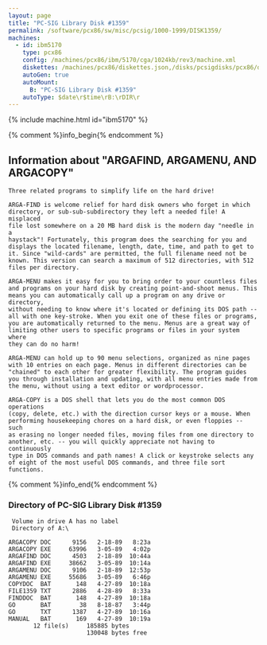 ```yaml
---
layout: page
title: "PC-SIG Library Disk #1359"
permalink: /software/pcx86/sw/misc/pcsig/1000-1999/DISK1359/
machines:
  - id: ibm5170
    type: pcx86
    config: /machines/pcx86/ibm/5170/cga/1024kb/rev3/machine.xml
    diskettes: /machines/pcx86/diskettes.json,/disks/pcsigdisks/pcx86/diskettes.json
    autoGen: true
    autoMount:
      B: "PC-SIG Library Disk #1359"
    autoType: $date\r$time\rB:\rDIR\r
---
```


{% include machine.html id="ibm5170" %}

{% comment %}info_begin{% endcomment %}

## Information about "ARGAFIND, ARGAMENU, AND ARGACOPY"

    Three related programs to simplify life on the hard drive!
    
    ARGA-FIND is welcome relief for hard disk owners who forget in which
    directory, or sub-sub-subdirectory they left a needed file! A misplaced
    file lost somewhere on a 20 MB hard disk is the modern day "needle in a
    haystack"! Fortunately, this program does the searching for you and
    displays the located filename, length, date, time, and path to get to
    it. Since "wild-cards" are permitted, the full filename need not be
    known. This version can search a maximum of 512 directories, with 512
    files per directory.
    
    ARGA-MENU makes it easy for you to bring order to your countless files
    and programs on your hard disk by creating point-and-shoot menus. This
    means you can automatically call up a program on any drive or directory,
    without needing to know where it's located or defining its DOS path --
    all with one key-stroke. When you exit one of these files or programs,
    you are automatically returned to the menu. Menus are a great way of
    limiting other users to specific programs or files in your system where
    they can do no harm!
    
    ARGA-MENU can hold up to 90 menu selections, organized as nine pages
    with 10 entries on each page. Menus in different directories can be
    "chained" to each other for greater flexibility. The program guides
    you through installation and updating, with all menu entries made from
    the menu, without using a text editor or wordprocessor.
    
    ARGA-COPY is a DOS shell that lets you do the most common DOS operations
    (copy, delete, etc.) with the direction cursor keys or a mouse. When
    performing housekeeping chores on a hard disk, or even floppies -- such
    as erasing no longer needed files, moving files from one directory to
    another, etc. -- you will quickly appreciate not having to continuously
    type in DOS commands and path names! A click or keystroke selects any
    of eight of the most useful DOS commands, and three file sort functions.
{% comment %}info_end{% endcomment %}


### Directory of PC-SIG Library Disk #1359

     Volume in drive A has no label
     Directory of A:\

    ARGACOPY DOC      9156   2-18-89   8:23a
    ARGACOPY EXE     63996   3-05-89   4:02p
    ARGAFIND DOC      4503   2-18-89  10:44a
    ARGAFIND EXE     38662   3-05-89  10:14a
    ARGAMENU DOC      9106   2-18-89  12:53p
    ARGAMENU EXE     55686   3-05-89   6:46p
    COPYDOC  BAT       148   4-27-89  10:18a
    FILE1359 TXT      2886   4-28-89   8:33a
    FINDDOC  BAT       148   4-27-89  10:18a
    GO       BAT        38   8-18-87   3:44p
    GO       TXT      1387   4-27-89  10:16a
    MANUAL   BAT       169   4-27-89  10:19a
           12 file(s)     185885 bytes
                          130048 bytes free
